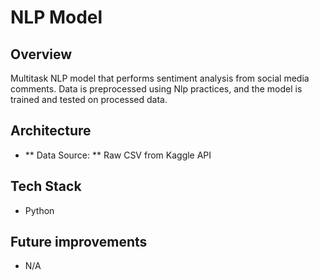 # NLP Model
## Overview
Multitask NLP model that performs sentiment analysis from social media comments. 
Data is preprocessed using Nlp practices, and the model is trained and tested on processed data.

## Architecture
- ** Data Source: ** Raw CSV from Kaggle API

## Tech Stack
- Python

## Future improvements
- N/A